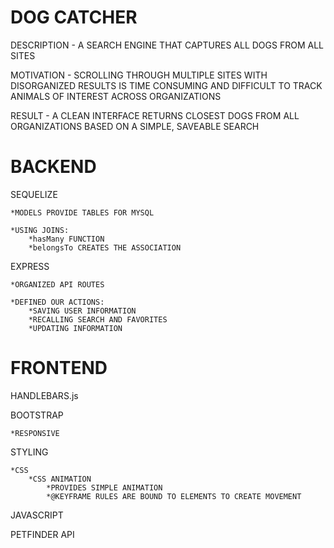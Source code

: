 DOG CATCHER
===========

DESCRIPTION - A SEARCH ENGINE THAT CAPTURES ALL DOGS FROM ALL SITES

MOTIVATION - SCROLLING THROUGH MULTIPLE SITES WITH DISORGANIZED RESULTS IS TIME CONSUMING AND DIFFICULT TO TRACK ANIMALS OF INTEREST ACROSS ORGANIZATIONS

RESULT - A CLEAN INTERFACE RETURNS CLOSEST DOGS FROM ALL ORGANIZATIONS BASED ON A SIMPLE, SAVEABLE SEARCH

BACKEND
=======

SEQUELIZE

    *MODELS PROVIDE TABLES FOR MYSQL

    *USING JOINS:
        *hasMany FUNCTION 
        *belongsTo CREATES THE ASSOCIATION 

EXPRESS

    *ORGANIZED API ROUTES

    *DEFINED OUR ACTIONS:
        *SAVING USER INFORMATION
        *RECALLING SEARCH AND FAVORITES
        *UPDATING INFORMATION 

FRONTEND
========

HANDLEBARS.js

BOOTSTRAP

    *RESPONSIVE

STYLING

    *CSS
        *CSS ANIMATION
            *PROVIDES SIMPLE ANIMATION
            *@KEYFRAME RULES ARE BOUND TO ELEMENTS TO CREATE MOVEMENT

JAVASCRIPT

PETFINDER API






